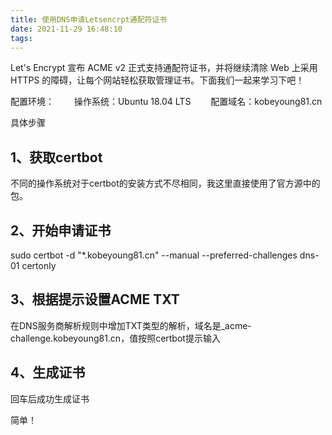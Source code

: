 ```yaml
---
title: 使用DNS申请Letsencrpt通配符证书
date: 2021-11-29 16:48:10
tags:
---
```


Let's Encrypt 宣布 ACME v2 正式支持通配符证书，并将继续清除 Web 上采用 HTTPS 的障碍，让每个网站轻松获取管理证书。下面我们一起来学习下吧！

配置环境：
　　操作系统：Ubuntu 18.04 LTS
　　配置域名：kobeyoung81.cn

具体步骤
## 1、获取certbot
不同的操作系统对于certbot的安装方式不尽相同，我这里直接使用了官方源中的包。
## 2、开始申请证书　　
sudo certbot -d "*.kobeyoung81.cn" --manual --preferred-challenges dns-01 certonly
## 3、根据提示设置ACME TXT
在DNS服务商解析规则中增加TXT类型的解析，域名是_acme-challenge.kobeyoung81.cn，值按照certbot提示输入
## 4、生成证书
回车后成功生成证书

简单！
